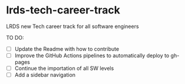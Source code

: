 # lrds-tech-career-track
LRDS new Tech career track for all software engineers

TO DO: 
- [ ] Update the Readme with how to contribute
- [ ] Improve the GitHub Actions pipelines to automatically deploy to gh-pages
- [ ] Continue the importation of all SW levels
- [ ] Add a sidebar navigation
